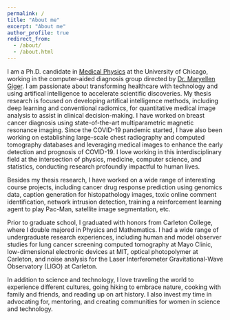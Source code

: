 ```yaml
---
permalink: /
title: "About me"
excerpt: "About me"
author_profile: true
redirect_from: 
  - /about/
  - /about.html
---
```


I am a Ph.D. candidate in [Medical Physics](https://medphys.uchicago.edu) at the University of Chicago, working in the computer-aided diagnosis group directed by [Dr. Maryellen Giger](https://radiology.uchicago.edu/faculty/maryellen-l-giger-phd). I am passionate about transforming healthcare with technology and using artifical intelligence to accelerate scientific discoveries. My thesis research is focused on developing artifical intelligence methods, including deep learning and conventional radiomics, for quantitative medical image analysis to assist in clinical decision-making. I have worked on breast cancer diagnosis using state-of-the-art multiparametric magnetic resonance imaging. Since the COVID-19 pandemic started, I have also been working on establishing large-scale chest radiography and computed tomography databases and leveraging medical images to enhance the early detection and prognosis of COVID-19. I love working in this interdisciplinary field at the intersection of physics, medicine, computer science, and statistics, conducting research profoundly impactful to human lives. 

Besides my thesis research, I have worked on a wide range of interesting course projects, including cancer drug response prediction using genomics data, caption generation for histopathology images, toxic online comment identification, network intrusion detection, training a reinforcement learning agent to play Pac-Man, satellite image segmentation, etc.

Prior to graduate school, I graduated with honors from Carleton College, where I double majored in Physics and Mathematics. I had a wide range of undergraduate research experiences, including human and model observer studies for lung cancer screening computed tomography at Mayo Clinic, low-dimensional electronic devices at MIT, optical photopolymer at Carleton, and noise analysis for the Laser Interferometer Gravitational-Wave Observatory (LIGO) at Carleton.

In addition to science and technology, I love traveling the world to experience different cultures, going hiking to embrace nature, cooking with family and friends, and reading up on art history. I also invest my time in advocating for, mentoring, and creating communities for women in science and technology.
